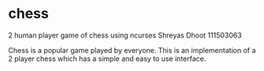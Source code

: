 # chess
2 human player game of chess using ncurses
Shreyas Dhoot
111503063

Chess is a popular game played by everyone. This is an implementation of a 2 player chess which has a simple and easy to use interface.
